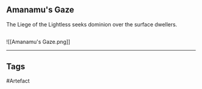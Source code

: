 ## Amanamu's Gaze
The Liege of the Lightless seeks dominion over the surface dwellers.
## 
![[Amanamu's Gaze.png]]

---
## Tags
#Artefact